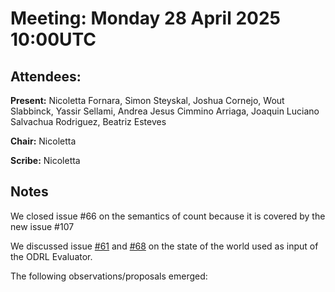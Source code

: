 # Meeting:  Monday 28 April 2025 10:00UTC

## Attendees: 

**Present:**  Nicoletta Fornara, Simon Steyskal, Joshua Cornejo, Wout Slabbinck, Yassir Sellami, Andrea Jesus Cimmino Arriaga, Joaquin Luciano Salvachua Rodriguez, Beatriz Esteves 

**Chair:**   Nicoletta

**Scribe:**  Nicoletta

## Notes

We closed issue #66 on the semantics of count because it is covered by the new issue #107

We discussed issue <a href="https://github.com/w3c/odrl/issues/61">#61</a> and 
<a href="https://github.com/w3c/odrl/issues/68">#68</a> on the state of the world used as input of the ODRL Evaluator.

The following observations/proposals emerged:











